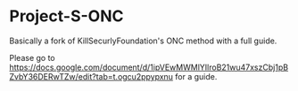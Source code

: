 # Project-S-ONC
Basically a fork of KillSecurlyFoundation's ONC method with a full guide.

Please go to https://docs.google.com/document/d/1ipVEwMWMlYIlroB21wu47xszCbj1pBZvbY36DERwTZw/edit?tab=t.ogcu2ppypxnu for a guide.
